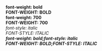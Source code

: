 **font-weight: bold**   
**FONT-WEIGHT: BOLD**   
**font-weight: 700**   
**FONT-WEIGHT: 700**   
_font-style: italic_   
_FONT-STYLE: ITALIC_   
_**font-weight: bold;font-style: italic**_   
_**FONT-WEIGHT: BOLD;FONT-STYLE: ITALIC**_ 

